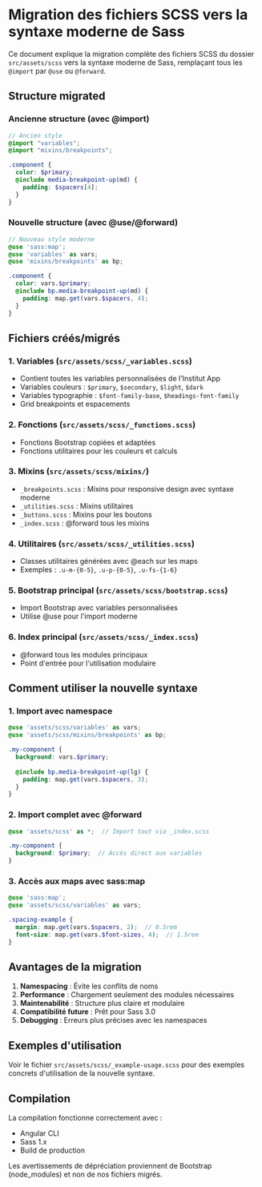 # Migration des fichiers SCSS vers la syntaxe moderne de Sass

Ce document explique la migration complète des fichiers SCSS du dossier `src/assets/scss` vers la syntaxe moderne de Sass, remplaçant tous les `@import` par `@use` ou `@forward`.

## Structure migrated

### Ancienne structure (avec @import)
```scss
// Ancien style
@import "variables";
@import "mixins/breakpoints";

.component {
  color: $primary;
  @include media-breakpoint-up(md) {
    padding: $spacers[4];
  }
}
```

### Nouvelle structure (avec @use/@forward)
```scss
// Nouveau style moderne
@use 'sass:map';
@use 'variables' as vars;
@use 'mixins/breakpoints' as bp;

.component {
  color: vars.$primary;
  @include bp.media-breakpoint-up(md) {
    padding: map.get(vars.$spacers, 4);
  }
}
```

## Fichiers créés/migrés

### 1. Variables (`src/assets/scss/_variables.scss`)
- Contient toutes les variables personnalisées de l'Institut App
- Variables couleurs : `$primary`, `$secondary`, `$light`, `$dark`
- Variables typographie : `$font-family-base`, `$headings-font-family`
- Grid breakpoints et espacements

### 2. Fonctions (`src/assets/scss/_functions.scss`)
- Fonctions Bootstrap copiées et adaptées
- Fonctions utilitaires pour les couleurs et calculs

### 3. Mixins (`src/assets/scss/mixins/`)
- `_breakpoints.scss` : Mixins pour responsive design avec syntaxe moderne
- `_utilities.scss` : Mixins utilitaires
- `_buttons.scss` : Mixins pour les boutons
- `_index.scss` : @forward tous les mixins

### 4. Utilitaires (`src/assets/scss/_utilities.scss`)
- Classes utilitaires générées avec @each sur les maps
- Exemples : `.u-m-{0-5}`, `.u-p-{0-5}`, `.u-fs-{1-6}`

### 5. Bootstrap principal (`src/assets/scss/bootstrap.scss`)
- Import Bootstrap avec variables personnalisées
- Utilise @use pour l'import moderne

### 6. Index principal (`src/assets/scss/_index.scss`)
- @forward tous les modules principaux
- Point d'entrée pour l'utilisation modulaire

## Comment utiliser la nouvelle syntaxe

### 1. Import avec namespace
```scss
@use 'assets/scss/variables' as vars;
@use 'assets/scss/mixins/breakpoints' as bp;

.my-component {
  background: vars.$primary;
  
  @include bp.media-breakpoint-up(lg) {
    padding: map.get(vars.$spacers, 3);
  }
}
```

### 2. Import complet avec @forward
```scss
@use 'assets/scss' as *;  // Import tout via _index.scss

.my-component {
  background: $primary;  // Accès direct aux variables
}
```

### 3. Accès aux maps avec sass:map
```scss
@use 'sass:map';
@use 'assets/scss/variables' as vars;

.spacing-example {
  margin: map.get(vars.$spacers, 2);  // 0.5rem
  font-size: map.get(vars.$font-sizes, 4);  // 1.5rem
}
```

## Avantages de la migration

1. **Namespacing** : Évite les conflits de noms
2. **Performance** : Chargement seulement des modules nécessaires
3. **Maintenabilité** : Structure plus claire et modulaire
4. **Compatibilité future** : Prêt pour Sass 3.0
5. **Debugging** : Erreurs plus précises avec les namespaces

## Exemples d'utilisation

Voir le fichier `src/assets/scss/_example-usage.scss` pour des exemples concrets d'utilisation de la nouvelle syntaxe.

## Compilation

La compilation fonctionne correctement avec :
- Angular CLI
- Sass 1.x
- Build de production

Les avertissements de dépréciation proviennent de Bootstrap (node_modules) et non de nos fichiers migrés.